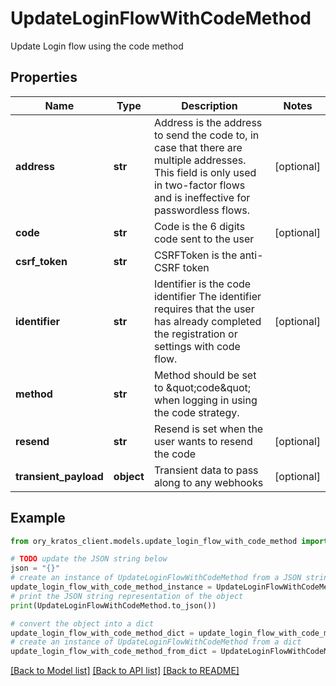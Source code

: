 # UpdateLoginFlowWithCodeMethod

Update Login flow using the code method

## Properties

Name | Type | Description | Notes
------------ | ------------- | ------------- | -------------
**address** | **str** | Address is the address to send the code to, in case that there are multiple addresses. This field is only used in two-factor flows and is ineffective for passwordless flows. | [optional] 
**code** | **str** | Code is the 6 digits code sent to the user | [optional] 
**csrf_token** | **str** | CSRFToken is the anti-CSRF token | 
**identifier** | **str** | Identifier is the code identifier The identifier requires that the user has already completed the registration or settings with code flow. | [optional] 
**method** | **str** | Method should be set to \&quot;code\&quot; when logging in using the code strategy. | 
**resend** | **str** | Resend is set when the user wants to resend the code | [optional] 
**transient_payload** | **object** | Transient data to pass along to any webhooks | [optional] 

## Example

```python
from ory_kratos_client.models.update_login_flow_with_code_method import UpdateLoginFlowWithCodeMethod

# TODO update the JSON string below
json = "{}"
# create an instance of UpdateLoginFlowWithCodeMethod from a JSON string
update_login_flow_with_code_method_instance = UpdateLoginFlowWithCodeMethod.from_json(json)
# print the JSON string representation of the object
print(UpdateLoginFlowWithCodeMethod.to_json())

# convert the object into a dict
update_login_flow_with_code_method_dict = update_login_flow_with_code_method_instance.to_dict()
# create an instance of UpdateLoginFlowWithCodeMethod from a dict
update_login_flow_with_code_method_from_dict = UpdateLoginFlowWithCodeMethod.from_dict(update_login_flow_with_code_method_dict)
```
[[Back to Model list]](../README.md#documentation-for-models) [[Back to API list]](../README.md#documentation-for-api-endpoints) [[Back to README]](../README.md)



